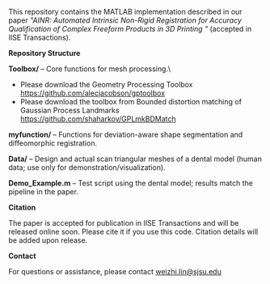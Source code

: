 This repository contains the MATLAB implementation described in our paper _"AINR: Automated Intrinsic Non-Rigid Registration for Accuracy Qualification of Complex Freeform Products in 3D Printing
"_ (accepted in IISE Transactions).

**Repository Structure**

**Toolbox/** – Core functions for mesh processing.\\
- Please download the Geometry Processing Toolbox https://github.com/alecjacobson/gptoolbox
- Please download the toolbox from Bounded distortion matching of Gaussian Process Landmarks https://github.com/shaharkov/GPLmkBDMatch

**myfunction/** – Functions for deviation-aware shape segmentation and diffeomorphic registration.

**Data/** – Design and actual scan triangular meshes of a dental model (human data; use only for demonstration/visualization).

**Demo_Example.m** – Test script using the dental model; results match the pipeline in the paper.


**Citation**

The paper is accepted for publication in IISE Transactions and will be released online soon. Please cite it if you use this code. Citation details will be added upon release.

**Contact**

For questions or assistance, please contact weizhi.lin@sjsu.edu
